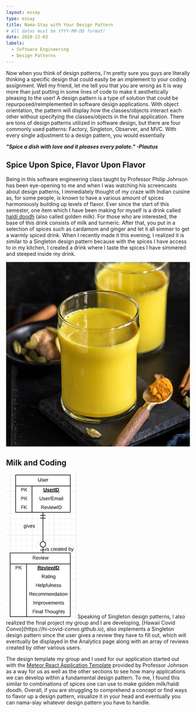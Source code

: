 ```yaml
---
layout: essay
type: essay
title: Nama-Stay with Your Design Pattern
# All dates must be YYYY-MM-DD format!
date: 2020-12-03
labels:
  - Software Engineering
  - Design Patterns
---
```


Now when you think of design patterns, I'm pretty sure you guys are literally thinking a specific design that could easily be an implement to your coding assignment.  Well my friend, let me tell you that you are wrong as it is way more than just putting in some lines of code to make it aesthetically pleasing to the user!  A design pattern is a type of solution that could be repurposed/reimplemented in software design applications.  With object orientation, the pattern will display how the classes/objects interact each other without specifying the classes/objects in the final application.  There are tons of design patterns utilized in software design, but there are four commonly used patterns: Factory, Singleton, Observer, and MVC.  With every single adjustment to a design pattern, you would essentially

***"Spice a dish with love and it pleases every palate." -Plautus***

## Spice Upon Spice, Flavor Upon Flavor

Being in this software engineering class taught by Professor Philip Johnson has been eye-opening to me and when I was watching his screencasts about design patterns, I immediately thought of my craze with Indian cuisine as, for some people, is known to have a various amount of spices harmoniously building up levels of flavor.  Ever since the start of this semester, one item which I have been making for myself is a drink called [haldi doodh](https://www.cookwithmanali.com/golden-milk-masala-haldi-doodh/) (also called golden milk).  For those who are interested, the base of this drink consists of milk and turmeric.  After that, you put in a selection of spices such as cardamom and ginger and let it all simmer to get a warmly spiced drink.  When I recently made it this evening, I realized it is similar to a Singleton design pattern because with the spices I have access to in my kitchen, I created a drink where I taste the spices I have simmered and steeped inside my drink.

<img src="../images/haldidoodh.jpg">

## Milk and Coding
<img class="ui small left floated image" src="../images/chart.png">
Speaking of Singleton design patterns, I also realized the final project my group and I are developing, [Hawaii Covid Convo](https://hi-covid-convo.github.io), also implements a Singleton design pattern since the user gives a review they have to fill out, which will eventually be displayed in the Analytics page along with an array of reviews created by other various users.

The design template my group and I used for our application started out with the [Meteor React Application Template](https://ics-software-engineering.github.io/meteor-application-template-react/) provided by Professor Johnson as a way for us as well as the other sections to see how many applications we can develop within a fundamental design pattern.  To me, I found this similar to combinations of spices one can use to make golden milk/haldi doodh.  Overall, if you are struggling to comprehend a concept or find ways to flavor up a design pattern, visualize it in your head and eventually you can nama-slay whatever design pattern you have to handle.
<br>
